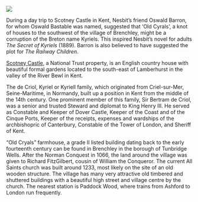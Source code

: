 <a href="https://www.kent-maps.online"><img src="https://kent-map.github.io/mdpress/juncture/ve-button.png"></a>
<param ve-config title="Edith Nesbit, Scotney Castle" author="Eleanor Fitzsimons" layout="vtl" banner="https://raw.githubusercontent.com/kent-map/images/main/banners/19c.jpg">

<param ve-entity eid="Q2197855" aliases="Brenchley">
<param ve-entity eid="Q7435720" aliases="Scotney Castle">
<param ve-entity eid="Q950970" aliases="Dover Castle">
<param ve-entity eid="Q748895" aliases="Cinque Ports">
<param ve-entity eid="Q665489" aliases="Tunbridge Wells">
<param ve-entity eid="Q2063096" aliases="Paddock Wood">
<param ve-entity eid="Q7108096" aliases="Oswald Barron">
<param ve-entity eid="Q670675" aliases="Criel-sur-Mer">
<param ve-entity eid="Q748895" aliases="Cinque Ports">

During a day trip to Scotney Castle in Kent, Nesbit’s friend Oswald Barron, for whom Oswald Bastable was named, suggested that ‘Old Cyrals’, a knot of houses to the southwest of the village of Brenchley, might be a corruption of the Breton name Kyriels. This inspired Nesbit’s novel for adults _The Secret of Kyriels_ (1889). Barron is also believed to have suggested the plot for _The Railway Children_.
<param ve-image url="https://upload.wikimedia.org/wikipedia/commons/c/c0/The_Ruins_of_Old_Scotney_Castle.JPG" label="The ruins of old Scotney Castle" attribution="Bottletopboy, CC BY-SA 3.0, via Wikimedia Commons">
<param ve-map center="Q2197855" zoom="15">

[Scotney Castle](https://www.nationaltrust.org.uk/scotney-castle), a National Trust property, is an English country house with beautiful formal gardens located to the south-east of Lamberhurst in the valley of the River Bewl in Kent. 
<param ve-image url="https://upload.wikimedia.org/wikipedia/commons/a/ab/Scotney_Castle_with_white_wisteria.JPG" label="Scotney Castle with white wisteria" attribution="User:Jasper33, Public domain, via Wikimedia Commons">
<param ve-map center="Q7435720" zoom="15">

The de Criol, Kyriel or Kyriell family, which originated from Criel-sur-Mer, Seine-Maritime, in Normandy, built up a position in Kent from the middle of the 14th century. One prominent member of this family, Sir Bertram de Criol, was a senior and trusted Steward and diplomat to King Henry III. He served as Constable and Keeper of Dover Castle, Keeper of the Coast and of the Cinque Ports, Keeper of the receipts, expenses and wardships of the archbishopric of Canterbury, Constable of the Tower of London, and Sheriff of Kent.
<param ve-image url="https://upload.wikimedia.org/wikipedia/commons/f/f0/Henry-the-iii-of-england.jpg" label="King Henry III" attribution="David Hoyle, CC0, via Wikimedia Commons">
<param ve-map center="Q748895" zoom="8">

“Old Cryals” farmhouse, a grade II listed building dating back to the early fourteenth century can be found in Brenchley in the borough of Tunbridge Wells. After the Norman Conquest in 1066, the land around the village was given to Richard FitzGilbert, cousin of William the Conqueror. The current All Saints church was built around 1233, most likely on the site of an old wooden structure. The village has many very attractive old timbered and shuttered buildings with a beautiful high street and village centre by the church. The nearest station is Paddock Wood, where trains from Ashford to London run frequently.
<param ve-image url="https://upload.wikimedia.org/wikipedia/commons/b/b3/Pond%2C_Cryals_Farm_-_geograph.org.uk_-_1745032.jpg" label="The Pond, Cryals Farm" attribution="Nigel Chadwick, CC BY-SA 2.0, via Wikimedia Commons">
<param ve-map center="Q26554237" zoom="12">
